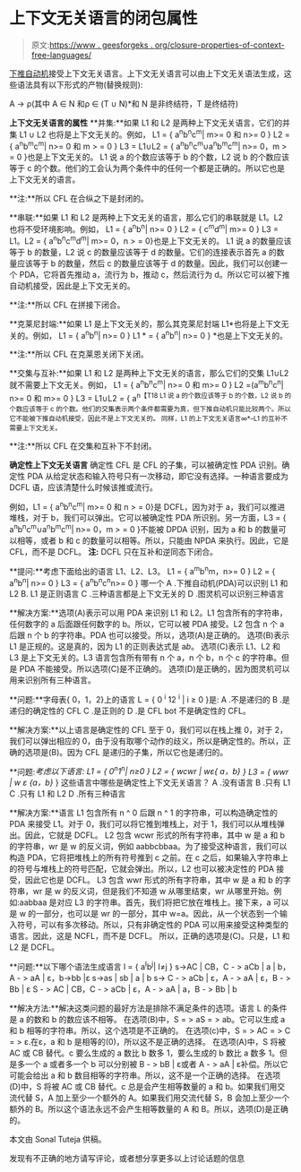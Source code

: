 # 上下文无关语言的闭包属性

> 原文:[https://www . geesforgeks . org/closure-properties-of-context-free-languages/](https://www.geeksforgeeks.org/closure-properties-of-context-free-languages/)

[下推自动机](https://www.geeksforgeeks.org/introduction-of-pushdown-automata/)接受上下文无关语言。上下文无关语言可以由上下文无关语法生成，这些语法具有以下形式的产物(替换规则):

A -> ρ(其中 A ∈ N 和ρ ∈ (T ∪ N)*和 N 是非终结符，T 是终结符)

**上下文无关语言的属性**
**并集:**如果 L1 和 L2 是两种上下文无关语言，它们的并集 L1 ∪ L2 也将是上下文无关的。例如，
L1 = { a<sup>n</sup>b<sup>n</sup>c<sup>m</sup>| m>= 0 和 n>= 0 } L2 = { a<sup>n</sup>b<sup>m</sup>c<sup>m</sup>| n>= 0 和 m > = 0 }
L3 = L1∪L2 = { a<sup>n</sup>b<sup>n</sup>c<sup>m</sup>∪a<sup>n</sup>b<sup>m</sup>c<sup>m</sup>| n>= 0，m > = 0 }也是上下文无关的。
L1 说 a 的个数应该等于 b 的个数，L2 说 b 的个数应该等于 c 的个数。他们的工会认为两个条件中的任何一个都是正确的。所以它也是上下文无关的语言。

**注:**所以 CFL 在合纵之下是封闭的。

**串联:**如果 L1 和 L2 是两种上下文无关的语言，那么它们的串联就是 L1。L2 也将不受环境影响。例如，
L1 = { a<sup>n</sup>b<sup>n</sup>| n>= 0 } L2 = { c<sup>m</sup>d<sup>m</sup>| m>= 0 }
L3 = L1。L2 = { a<sup>n</sup>b<sup>n</sup>c<sup>m</sup>d<sup>m</sup>| m>= 0，n > = 0}也是上下文无关的。
L1 说 a 的数量应该等于 b 的数量，L2 说 c 的数量应该等于 d 的数量。它们的连接表示首先 a 的数量应该等于 b 的数量，然后 c 的数量应该等于 d 的数量。因此，我们可以创建一个 PDA，它将首先推动 a，流行为 b，推动 c，然后流行为 d。所以它可以被下推自动机接受，因此是上下文无关的。

**注:**所以 CFL 在拼接下闭合。

**克莱尼封端:**如果 L1 是上下文无关的，那么其克莱尼封端 L1*也将是上下文无关的。例如，
L1 = { a<sup>n</sup>b<sup>n</sup>| n>= 0 }
L1 * = { a<sup>n</sup>b<sup>n</sup>| n>= 0 } *也是上下文无关的。

**注:**所以 CFL 在克莱恩关闭下关闭。

**交集与互补:**如果 L1 和 L2 是两种上下文无关的语言，那么它们的交集 L1∪L2 就不需要上下文无关。例如，
L1 = { a<sup>n</sup>b<sup>n</sup>c<sup>m</sup>| n>= 0 和 m>= 0 } L2 =(a<sup>m</sup>b<sup>n</sup>c<sup>n</sup>| n>= 0 和 m>= 0 }
L3 = L1∪L2 = { a<sup>n【T18
L1 说 a 的个数应该等于 b 的个数，L2 说 b 的个数应该等于 c 的个数。他们的交集表示两个条件都需要为真，但下推自动机只能比较两个。所以它不能被下推自动机接受，因此不是上下文无关的。
同样，L1 的上下文无关语言∞*–L1 的互补不需要上下文无关。</sup>

**注:**所以 CFL 在交集和互补下不封闭。

**确定性上下文无关语言**
确定性 CFL 是 CFL 的子集，可以被确定性 PDA 识别。确定性 PDA 从给定状态和输入符号只有一次移动，即它没有选择。一种语言要成为 DCFL 语，应该清楚什么时候该推或流行。

例如，L1 = { a<sup>n</sup>b<sup>n</sup>c<sup>m</sup>| m>= 0 和 n > = 0}是 DCFL，因为对于 a，我们可以推进堆栈，对于 b，我们可以弹出。它可以被确定性 PDA 所识别。另一方面，L3 = { a<sup>n</sup>b<sup>n</sup>c<sup>m</sup>∪a<sup>n</sup>b<sup>m</sup>c<sup>m</sup>| n>= 0，m > = 0 }不能被 DPDA 识别，因为 a 和 b 的数量可以相等，或者 b 和 c 的数量可以相等。所以，只能由 NPDA 来执行。因此，它是 CFL，而不是 DCFL。
**注:** DCFL 只在互补和逆同态下闭合。

**提问:**考虑下面给出的语言 L1、L2、L3。
L1 = { a<sup>m</sup>b<sup>n</sup>m，n>= 0 }
L2 = { a<sup>n</sup>b<sup>n</sup>| n>= 0 }
L3 = { a<sup>n</sup>b<sup>n</sup>c<sup>n</sup>n>= 0 }
哪一个
A .下推自动机(PDA)可以识别 L1 和 L2
B. L1 是正则语言
C .三种语言都是上下文无关的
D .图灵机可以识别三种语言

**解决方案:**选项(A)表示可以用 PDA 来识别 L1 和 L2。L1 包含所有的字符串，任何数字的 a 后面跟任何数字的 b。所以，它可以被 PDA 接受。L2 包含 n 个 a 后跟 n 个 b 的字符串。PDA 也可以接受。所以，选项(A)是正确的。
选项(B)表示 L1 是正规的。这是真的，因为 L1 的正则表达式是 a*b*。
选项(C)表示 L1、L2 和 L3 是上下文无关的。L3 语言包含所有带有 n 个 a，n 个 b，n 个 c 的字符串。但是 PDA 不能接受。所以选项(C)是不正确的。
选项(D)是正确的，因为图灵机可以用来识别所有三种语言。

**问题:**字母表{ 0，1，2}上的语言 L = { 0 <sup>i</sup> 12 <sup>i</sup> | i ≥ 0 }是:
A .不是递归的
B .是递归的确定性的 CFL
C .是正则的
D .是 CFL bot 不是确定性的 CFL。

**解决方案:**以上语言是确定性的 CFL 至于 0，我们可以在栈上推 0，对于 2，我们可以弹出相应的 0，由于没有取哪个动作的歧义，所以是确定性的。所以，正确的选项是(B)。因为 CFL 是递归的子集，所以它也是递归的。

**问题:**考虑以下语言:
L1 = { 0<sup>n</sup>1<sup>n</sup>| n≥0 }
L2 = { wcwr | wɛ{ a，b}* }
L3 = { wwr | w ɛ {a，b}* }
这些语言中哪些是确定性上下文无关语言？
A .没有语言
B .只有 L1
C .只有 L1 和 L2
D .所有三种语言

**解决方案:**语言 L1 包含所有 n ^ 0 后跟 n ^ 1 的字符串，可以构造确定性的 PDA 来接受 L1。对于 0，我们可以将它推到堆栈上，对于 1，我们可以从堆栈弹出。因此，它就是 DCFL。
L2 包含 wcwr 形式的所有字符串，其中 w 是 a 和 b 的字符串，wr 是 w 的反义词，例如 aabbcbbaa。为了接受这种语言，我们可以构造 PDA，它将把堆栈上的所有符号推到 c 之前。在 c 之后，如果输入字符串上的符号与堆栈上的符号匹配，它就会弹出。所以，L2 也可以被决定性的 PDA 接受，因此它也是 DCFL。
L3 包含 wwr 形式的所有字符串，其中 w 是 a 和 b 的字符串，wr 是 w 的反义词，但是我们不知道 w 从哪里结束，wr 从哪里开始。例如:aabbaa 是对应 L3 的字符串。首先，我们将把它放在堆栈上。接下来，a 可以是 w 的一部分，也可以是 wr 的一部分，其中 w=a。因此，从一个状态到一个输入符号，可以有多次移动。所以，只有非确定性的 PDA 可以用来接受这种类型的语言。因此，这是 NCFL，而不是 DCFL。
所以，正确的选项是(C)。只是，L1 和 L2 是 DCFL。

**问题:**以下哪个语法生成语言 l = { a<sup>I</sup>b<sup>j</sup>| I≠j }
s->AC | CB，C - > aCb | a | b，A - > aA | ɛ，b->bb |ɛ
s->as | sb | a | b
s-> C - > aCb | ɛ，A - > aA | ɛ，B - > Bb | ɛ
S - > AC | CB，C - > aCb | ɛ，A - > aA | a，B - > Bb | b

**解决方法:**解决这类问题的最好方法是排除不满足条件的选项。语言 L 的条件是 a 的数和 b 的数应该不相等。
在选项(B)中，S = > aS = > ab。它可以生成 a 和 b 相等的字符串。所以，这个选项是不正确的。
在选项(c)中，S = > AC = > C = > ɛ.在ɛ，a 和 b 是相等的(0)，所以这不是正确的选择。
在选项(A)中，S 将被 AC 或 CB 替代。c 要么生成的 a 数比 b 数多 1，要么生成的 b 数比 a 数多 1。但是多一个 a 或者多一个 b 可以分别被 B - > bB | ɛ或者 A - > aA | ɛ补偿。所以它可能会给出 a 和 b 数目相等的字符串。所以，这不是一个正确的选择。
在选项(D)中，S 将被 AC 或 CB 替代。c 总是会产生相等数量的 a 和 b。如果我们用交流代替 S，A 加上至少一个额外的 A。如果我们用交流代替 S，B 会加上至少一个额外的 B。所以这个语法永远不会产生相等数量的 A 和 B。所以，选项(D)是正确的。

本文由 Sonal Tuteja 供稿。

发现有不正确的地方请写评论，或者想分享更多以上讨论话题的信息